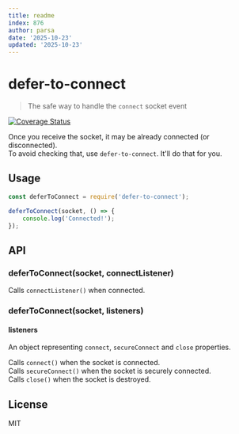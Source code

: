 ```yaml
---
title: readme
index: 876
author: parsa
date: '2025-10-23'
updated: '2025-10-23'
---
```

# defer-to-connect

> The safe way to handle the `connect` socket event

[![Coverage Status](https://coveralls.io/repos/github/szmarczak/defer-to-connect/badge.svg?branch=master)](https://coveralls.io/github/szmarczak/defer-to-connect?branch=master)

Once you receive the socket, it may be already connected (or disconnected).<br>
To avoid checking that, use `defer-to-connect`. It'll do that for you.

## Usage

```js
const deferToConnect = require('defer-to-connect');

deferToConnect(socket, () => {
    console.log('Connected!');
});
```

## API

### deferToConnect(socket, connectListener)

Calls `connectListener()` when connected.

### deferToConnect(socket, listeners)

#### listeners

An object representing `connect`, `secureConnect` and `close` properties.

Calls `connect()` when the socket is connected.<br>
Calls `secureConnect()` when the socket is securely connected.<br>
Calls `close()` when the socket is destroyed.

## License

MIT
